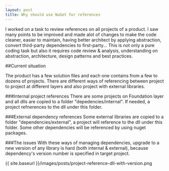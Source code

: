 ```yaml
---
layout: post
title: Why should use NuGet for references
---
```


I worked on a task to review references on all projects of a product.
I saw many points to be improved and made alot of changes to make the code cleaner,
easier to maintain, having better architect by applying abstraction,
convert third-party dependencies to first-party...
This is not only a pure coding task but also it requires code review & analysis,
understanding on abstraction, architecture, design patterns and best practices.

##Current situation

The product has a few solution files and each one contains from a few to dozens of projects.
There are different ways of referencing between project to project at different layers
and also project with external libraries.

###Internal project references
There are some projects on Foundation layer and all dlls are copied to a folder
"depedencies/internal". If needed, a project refnerences to the dll under this folder.

###External dependency references
Some external libraries are copied to a folder "dependencies/external", a project will reference
to the dll under this folder. Some other dependencies will be referenced by using nuget packages.

###The issues
With these ways of managing dependencies, upgrade to a new version of any library is hard
(both internal & external), because dependency's version number is specified in target project.

{{ site.baseurl }}/images/posts/project-reference-dll-with-version.png

